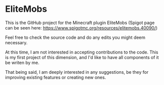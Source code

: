 # EliteMobs

This is the GitHub project for the Minecraft plugin EliteMobs (Spigot page can be seen here: https://www.spigotmc.org/resources/elitemobs.40090/)

Feel free to check the source code and do any edits you might deem necessary.

At this time, I am not interested in accepting contributions to the code. This is my first project of this dimension, and I'd like to have all components of it be writen by me.

That being said, I am deeply interested in any suggestions, be they for improving existing features or creating new ones.
